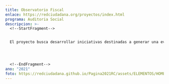 ```yaml
---
title: Observatorio Fiscal
enlace: https://redciudadana.org/proyectos/index.html
programa: Auditoria Social
descripcion: >-
  <!--StartFragment-->


  El proyecto busca desarrollar iniciativas destinadas a generar una evaluación ciudadana del gasto público y a promover, con ello, una mejor rendición de cuentas en Guatemala.




  <!--EndFragment-->
ano: "2021"
foto: https://redciudadana.github.io/Pagina2021RC/assets/ELEMENTOS/HOME/PROYECTOS/10_OBSERVATORIO%20FISCAL.png
---
```

